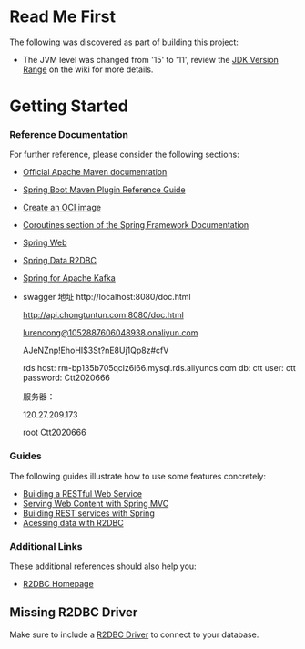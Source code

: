 # Read Me First
The following was discovered as part of building this project:

* The JVM level was changed from '15' to '11', review the [JDK Version Range](https://github.com/spring-projects/spring-framework/wiki/Spring-Framework-Versions#jdk-version-range) on the wiki for more details.

# Getting Started

### Reference Documentation
For further reference, please consider the following sections:

* [Official Apache Maven documentation](https://maven.apache.org/guides/index.html)

* [Spring Boot Maven Plugin Reference Guide](https://docs.spring.io/spring-boot/docs/2.4.0/maven-plugin/reference/html/)

* [Create an OCI image](https://docs.spring.io/spring-boot/docs/2.4.0/maven-plugin/reference/html/#build-image)

* [Coroutines section of the Spring Framework Documentation](https://docs.spring.io/spring/docs/5.3.1/spring-framework-reference/languages.html#coroutines)

* [Spring Web](https://docs.spring.io/spring-boot/docs/2.4.0/reference/htmlsingle/#boot-features-developing-web-applications)

* [Spring Data R2DBC](https://docs.spring.io/spring-boot/docs/2.4.0/reference/html/spring-boot-features.html#boot-features-r2dbc)

* [Spring for Apache Kafka](https://docs.spring.io/spring-boot/docs/2.4.0/reference/htmlsingle/#boot-features-kafka)

* swagger 地址 http://localhost:8080/doc.html

  http://api.chongtuntun.com:8080/doc.html

  lurencong@1052887606048938.onaliyun.com

  AJeNZnp!EhoHI$3St?nE8Uj1Qp8z#cfV

  

  rds
  host:   rm-bp135b705qclz6i66.mysql.rds.aliyuncs.com
  db: ctt
  user: ctt
  password: Ctt2020666

  

  服务器：

  120.27.209.173

  root Ctt2020666

  

### Guides
The following guides illustrate how to use some features concretely:

* [Building a RESTful Web Service](https://spring.io/guides/gs/rest-service/)
* [Serving Web Content with Spring MVC](https://spring.io/guides/gs/serving-web-content/)
* [Building REST services with Spring](https://spring.io/guides/tutorials/bookmarks/)
* [Acessing data with R2DBC](https://spring.io/guides/gs/accessing-data-r2dbc/)

### Additional Links
These additional references should also help you:

* [R2DBC Homepage](https://r2dbc.io)

## Missing R2DBC Driver

Make sure to include a [R2DBC Driver](https://r2dbc.io/drivers/) to connect to your database.
